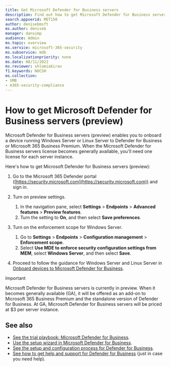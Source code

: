 ```yaml
---
title: Get Microsoft Defender for Business servers
description: Find out how to get Microsoft Defender for Business servers, currently in preview.
search.appverid: MET150
author: denisebmsft
ms.author: deniseb
manager: dansimp 
audience: Admin
ms.topic: overview
ms.service: microsoft-365-security
ms.subservice: mdb
ms.localizationpriority: none
ms.date: 08/11/2022
ms.reviewer: shlomiakirav
f1.keywords: NOCSH 
ms.collection: 
- SMB
- m365-security-compliance
---
```


# How to get Microsoft Defender for Business servers (preview)

Microsoft Defender for Business servers (preview) enables you to onboard a device running Windows Server or Linux Server to Defender for Business or Microsoft 365 Business Premium. When the Microsoft Defender for Business servers license becomes generally available, you'll need one license for each server instance.

Here's how to get Microsoft Defender for Business servers (preview):

1. Go to the Microsoft 365 Defender portal ([https://security.microsoft.com](https://security.microsoft.com)) and sign in. 

2. Turn on preview settings. 

   1. In the navigation pane, select **Settings** \> **Endpoints** \> **Advanced features** \> **Preview features**. 
   2. Turn the setting to **On**, and then select **Save preferences**.

3. Turn on the enforcement scope for Windows Server. 

   1. Go to **Settings** \> **Endpoints** \> **Configuration management** \> **Enforcement scope**. 
   2. Select **Use MDE to enforce security configuration settings from MEM**, select  **Windows Server**, and then select **Save**.

4. Proceed to follow the guidance for Windows Server and Linux Server in [Onboard devices to Microsoft Defender for Business](mdb-onboard-devices.md).

> [!IMPORTANT]
> Microsoft Defender for Business servers is currently in preview. When it becomes generally available (GA), it will be offered as an add-on to Microsoft 365 Business Premium and the standalone version of Defender for Business. At GA, Microsoft Defender for Business servers will be priced at $3 per server instance.

## See also

- [See the trial playbook: Microsoft Defender for Business](trial-playbook-defender-business.md).
- [Use the setup wizard in Microsoft Defender for Business](mdb-use-wizard.md).
- [See the setup and configuration process for Defender for Business](mdb-setup-configuration.md).
- [See how to get help and support for Defender for Business](mdb-get-help.md) (just in case you need help).